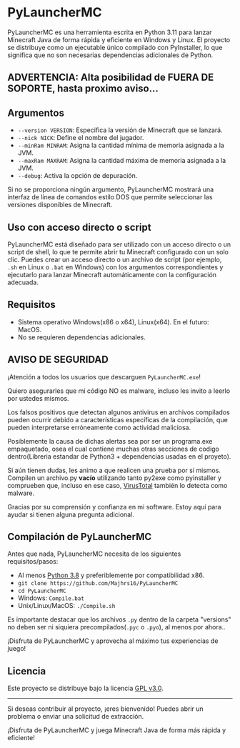# PyLauncherMC

PyLauncherMC es una herramienta escrita en Python 3.11 para lanzar Minecraft Java de forma rápida y eficiente en Windows y Linux. El proyecto se distribuye como un ejecutable único compilado con PyInstaller, lo que significa que no son necesarias dependencias adicionales de Python.

## ADVERTENCIA: Alta posibilidad de FUERA DE SOPORTE, hasta proximo aviso...

## Argumentos

- `--version VERSION`: Especifica la versión de Minecraft que se lanzará.
- `--nick NICK`: Define el nombre del jugador.
- `--minRam MINRAM`: Asigna la cantidad mínima de memoria asignada a la JVM.
- `--maxRam MAXRAM`: Asigna la cantidad máxima de memoria asignada a la JVM.
- `--debug`: Activa la opción de depuración.

Si no se proporciona ningún argumento, PyLauncherMC mostrará una interfaz de línea de comandos estilo DOS que permite seleccionar las versiones disponibles de Minecraft.

## Uso con acceso directo o script

PyLauncherMC está diseñado para ser utilizado con un acceso directo o un script de shell, lo que te permite abrir tu Minecraft configurado con un solo clic. Puedes crear un acceso directo o un archivo de script (por ejemplo, `.sh` en Linux o `.bat` en Windows) con los argumentos correspondientes y ejecutarlo para lanzar Minecraft automáticamente con la configuración adecuada.

## Requisitos

- Sistema operativo Windows(x86 o x64), Linux(x64). En el futuro: MacOS.
- No se requieren dependencias adicionales.

## AVISO DE SEGURIDAD

¡Atención a todos los usuarios que descarguen `PyLauncherMC.exe`!

Quiero asegurarles que mi código NO es malware, incluso les invito a leerlo por ustedes mismos.

Los falsos positivos que detectan algunos antivirus en archivos compilados pueden ocurrir debido a características específicas de la compilación, que pueden interpretarse erróneamente como actividad maliciosa.

Posiblemente la causa de dichas alertas sea por ser un programa.exe empaquetado, osea el cual contiene muchas otras secciones de codigo dentro(Libreria estandar de Python3 + dependencias usadas en el proyeto).

Si aún tienen dudas, les animo a que realicen una prueba por sí mismos. Compilen un archivo.py **vacío** utilizando tanto py2exe como pyinstaller y comprueben que, incluso en ese caso, [VirusTotal](https://www.virustotal.com) también lo detecta como malware.

Gracias por su comprensión y confianza en mi software. Estoy aquí para ayudar si tienen alguna pregunta adicional.

## Compilación de PyLauncherMC
Antes que nada, PyLauncherMC necesita de los siguientes requisitos/pasos:
- Al menos [Python 3.8](https://www.python.org/downloads/release/python-3810/) y preferiblemente por compatibilidad x86.
- `git clone https://github.com/Majhrs16/PyLauncherMC`
- `cd PyLauncherMC`
- Windows: `Compile.bat` 
- Unix/Linux/MacOS: `./Compile.sh` 

Es importante destacar que los archivos `.py` dentro de la carpeta "versions" no deben ser ni siquiera precompilados(`.pyc` o `.pyo`), al menos por ahora..

¡Disfruta de PyLauncherMC y aprovecha al máximo tus experiencias de juego!

## Licencia

Este proyecto se distribuye bajo la licencia [GPL v3.0](https://www.gnu.org/licenses/gpl-3.0.en.html).

---

Si deseas contribuir al proyecto, ¡eres bienvenido! Puedes abrir un problema o enviar una solicitud de extracción.

¡Disfruta de PyLauncherMC y juega Minecraft Java de forma más rápida y eficiente!
